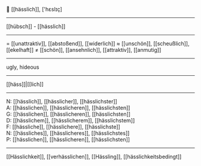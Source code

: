 🤬 [[hässlich]], ['hɛslɪç]

---
[[hübsch]] - [[hässlich]]


---
= [[unattraktiv]], [[abstoßend]], [[widerlich]]
≈ [[unschön]], [[scheußlich]], [[ekelhaft]]
≠ [[schön]], [[ansehnlich]], [[attraktiv]], [[anmutig]]

---
ugly, hideous

---
[[häss]]|[[lich]]

---
N: [[hässlich]], [[hässlicher]], [[hässlichster]]  
A: [[hässlichen]], [[hässlicheren]], [[hässlichsten]]  
G: [[hässlichen]], [[hässlicheren]], [[hässlichsten]]  
D: [[hässlichem]], [[hässlicherem]], [[hässlichstem]]  
F: [[hässliche]], [[hässlichere]], [[hässlichste]]  
N: [[hässliches]], [[hässlicheres]], [[hässlichstes]]  
P: [[hässlichen]], [[hässlicheren]], [[hässlichsten]]  

---
[[Hässlichkeit]], [[verhässlichen]], [[Hässling]], [[hässlichkeitsbedingt]]
